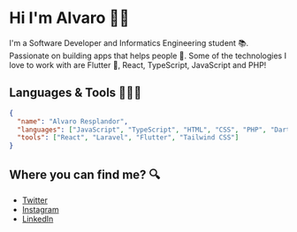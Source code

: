 # Hi I'm Alvaro 👋🏽

I'm a Software Developer and Informatics Engineering student 📚. Passionate on building apps that helps people 🚀. Some of the technologies I love to work with are Flutter 💙, React, TypeScript, JavaScript and PHP!

## Languages & Tools 👨🏽‍💻

```json
{
  "name": "Alvaro Resplandor",
  "languages": ["JavaScript", "TypeScript", "HTML", "CSS", "PHP", "Dart"],
  "tools": ["React", "Laravel", "Flutter", "Tailwind CSS"]
}
```

## Where you can find me? 🔍

- [Twitter](https://twitter.com/alvaro_rrj)
- [Instagram](https://www.instagram.com/alvaro.jrr/)
- [LinkedIn](https://www.linkedin.com/in/alvaro-resplandor-rodriguez-6a7a4824a/)
